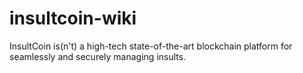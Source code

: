 # insultcoin-wiki
InsultCoin is(n't) a high-tech state-of-the-art blockchain platform for seamlessly and securely managing insults. 
